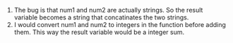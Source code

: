 1. The bug is that num1 and num2 are actually strings. So the result variable becomes a string that concatinates the two strings.
2. I would convert num1 and num2 to integers in the function before adding them. This way the result variable would be a integer sum.